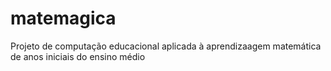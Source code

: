 # matemagica
Projeto de computação educacional aplicada à aprendizaagem matemática de anos iniciais do ensino médio
